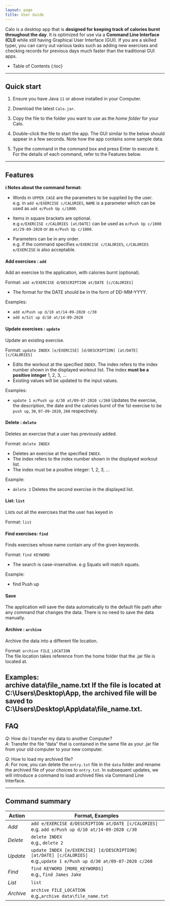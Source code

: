 ```yaml
---
layout: page
title: User Guide
---
```


Calo is a desktop app that is **designed for keeping track of calories burnt throughout the day**. It is optimized for use via a **Command Line Interface (CLI)** while still having Graphical User Interface (GUI). If you are a skilled typer, you can carry out various tasks such as adding new exercises and checking records for previous days much faster than the traditional GUI apps.

- Table of Contents
  {:toc}

---

## Quick start

1. Ensure you have Java `11` or above installed in your Computer.

2. Download the latest `Calo.jar`.

3. Copy the file to the folder you want to use as the _home folder_ for your Calo.

4. Double-click the file to start the app. The GUI similar to the below should appear in a few seconds. Note how the app contains some sample data.

5. Type the command in the command box and press Enter to execute it. For the details of each command, refer to the Features below.

---

## Features

<div markdown="block" class="alert alert-info">

**:information_source: Notes about the command format:**<br>

- Words in `UPPER_CASE` are the parameters to be supplied by the user.<br>
  e.g. in `add e/EXERCISE c/CALORIES`, `NAME` is a parameter which can be used as `add e/Push Up c/1000`.

- Items in square brackets are optional.<br>
  e.g `e/EXERCISE c/CALORIES [at/DATE]` can be used as `e/Push Up c/1000 at/29-09-2020` or as `e/Push Up c/1000`.

- Parameters can be in any order.<br>
  e.g. if the command specifies `e/EXERCISE c/CALORIES`, `c/CALORIES e/EXERCISE` is also acceptable.

</div>

#### Add exercises : `add`

Add an exercise to the application, with calories burnt (optional).

Format: `add e/EXERCISE d/DESCRIPTION at/DATE [c/CALORIES]`

- The format for the DATE should be in the form of DD-MM-YYYY.

Examples:
- `add e/Push up d/10 at/14-09-2020 c/30`
- `add e/Sit up d/10 at/14-09-2020`

#### Update exercises : `update`

Update an existing exercise.

Format: `update INDEX [e/EXERCISE] [d/DESCRIPTION] [at/DATE] [c/CALORIES]`
- Edits the workout at the specified `INDEX`. The index refers to the index number shown in the displayed workout list. The index **must be a positive integer** 1, 2, 3, …​
- Existing values will be updated to the input values.

Examples:
- `update 1 e/Push up d/30 at/09-07-2020 c/260` Updates the exercise, the description, the date and the calories burnt of the 1st exercise to be `push up`, `30`,  `07-09-2020`, `260` respectively.

#### Delete : `delete`
Deletes an exercise that a user has previously added.

Format: `delete INDEX`

- Deletes an exercise at the specified `INDEX`.
- The index refers to the index number shown in the displayed workout list.
- The index must be a positive integer: 1, 2, 3, …​

Example:
- `delete 2` Deletes the second exercise in the displayed list.

#### List: `list`
Lists out all the exercises that the user has keyed in

Format: `list`

#### Find exercises: `find`
Finds exercises whose name contain any of the given keywords.

Format: `find KEYWORD`
- The search is case-insensitive. e.g Squats will match squats.

Example:
- find Push up


#### Save
The application will save the data automatically to the default file path after any command that changes the data. There is no need to save the data manually.

#### Archive : `archive`
Archive the data into a different file location.

Format: `archive FILE_LOCATION`<br>
The file location takes reference from the home folder that the .jar file is located at.

Examples:<br>
archive data\file_name.txt If the file is located at C:\Users\Desktop\App, the archived file will be saved to  C:\Users\Desktop\App\data\file_name.txt.<br>
---
## FAQ

*Q*: How do I transfer my data to another Computer?<br>
*A*: Transfer the file “data” that is contained in the same file as your .jar file from your old computer to your new computer.

*Q*: How to load my archived file?<br>
*A*: For now, you can delete the `entry.txt` file in the `data` folder and rename the archived file of your choices to `entry.txt`. In subsequent updates, we will introduce a command to load archived files via Command Line Interface.

---

## Command summary

| Action     | Format, Examples                                                                                                                                                      |
| ---------- | --------------------------------------------------------------------------------------------------------------------------------------------------------------------- |
| *Add*    | `add e/EXERCISE d/DESCRIPTION at/DATE [c/CALORIES]` <br> e.g. `add e/Push up d/10 at/14-09-2020 c/30` |
| *Delete* | `delete INDEX`<br> e.g., `delete 2`                                                                                                                                   |
| *Update*   | `update INDEX [e/EXERCISE] [d/DESCRIPTION] [at/DATE] [c/CALORIES]​`<br> e.g.,`update 1 e/Push up d/30 at/09-07-2020 c/260`                                           |
| *Find*  | `find KEYWORD [MORE_KEYWORDS]`<br> e.g., `find James Jake`                                                                                                            |
| *List*   | `list`                                                                                                                                                                |
| *Archive*   | `archive FILE_LOCATION`    <br> e.g.,`archive data\file_name.txt`                                                                                                                                                                    |
